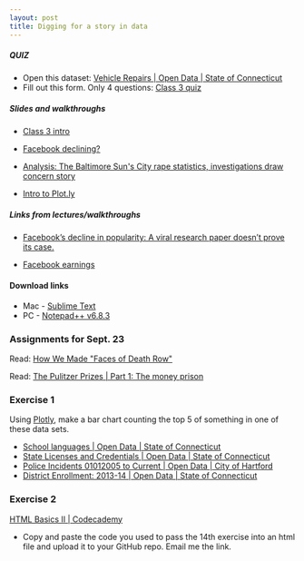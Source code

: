```yaml
---
layout: post
title: Digging for a story in data
---
```


##### QUIZ

* Open this dataset: [Vehicle Repairs | Open Data | State of Connecticut](https://data.ct.gov/Government/Vehicle-Repairs/eren-euca)
* Fill out this form. Only 4 questions: [Class 3 quiz](https://docs.google.com/forms/d/144WtyMg9xO4Wr2q-YkeEBqwL7JEq-HamTXwdrGc3LE8/viewform)

##### Slides and walkthroughs

* [Class 3 intro](http://andrewbtran.github.io/JRN-418/class3/class3intro.html)

* [Facebook declining?](http://andrewbtran.github.io/JRN-418/homicide_stats/)

* [Analysis: The Baltimore Sun's City rape statistics, investigations draw concern story](http://andrewbtran.github.io/JRN-418/class3/baltimore.html)

* [Intro to Plot.ly](http://andrewbtran.github.io/JRN-418/class3/plotly.html)

##### Links from lectures/walkthroughs
* [Facebook’s decline in popularity: A viral research paper doesn’t prove its case.](http://www.slate.com/articles/business/moneybox/2014/01/facebook_s_decline_in_popularity_a_viral_research_paper_doesn_t_prove_its.single.html)

* [Facebook earnings](http://files.shareholder.com/downloads/AMDA-NJ5DZ/75562925x0x822961/fd718a09-c312-4605-9a17-1d6ef07bdd5a/FB_Q115EarningsSlides.pdf)




#### Download links

* Mac - [Sublime Text](http://www.sublimetext.com/2)
* PC - [Notepad++ v6.8.3 ](https://notepad-plus-plus.org/download/v6.8.3.html)


### Assignments for Sept. 23

Read: [How We Made "Faces of Death Row"](https://source.opennews.org/en-US/articles/how-we-made-faces-death-row/)

Read: [The Pulitzer Prizes | Part 1: The money prison](http://www.pulitzer.org/archives/8836)

### Exercise 1

Using [Plotly](https://plot.ly/), make a bar chart counting the top 5 of something in one of these data sets.

* [School languages | Open Data | State of Connecticut](https://data.ct.gov/Education/School-languages/gyrg-ku5c)
* [State Licenses and Credentials | Open Data | State of Connecticut](https://data.ct.gov/Business/State-Licenses-and-Credentials/ngch-56tr)
* [Police Incidents 01012005 to Current | Open Data | City of Hartford](https://data.hartford.gov/Public-Safety/Police-Incidents-01012005-to-Current/889t-nwfu)
* [District Enrollment: 2013-14 | Open Data | State of Connecticut](https://data.ct.gov/Education/District-Enrollment-2013-14/bb6g-79yj)

### Exercise 2

[HTML Basics II | Codecademy](https://www.codecademy.com/courses/web-beginner-en-y2Yjd/0/1)

* Copy and paste the code you used to pass the 14th exercise into an html file and upload it to your GitHub repo. Email me the link.
